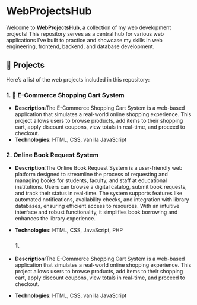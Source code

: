 # WebProjectsHub

Welcome to **WebProjectsHub**, a collection of my web development projects! This repository serves as a central hub for various web applications I’ve built to practice and showcase my skills in web engineering, frontend, backend, and database development.

## 📂 Projects

Here’s a list of the web projects included in this repository:

### 1. 🛒 E-Commerce Shopping Cart System
- **Description**:The E-Commerce Shopping Cart System is a web-based application that simulates a real-world online shopping experience. This project allows users to browse products, add items to their shopping cart, apply discount coupons, view totals in real-time, and proceed to checkout.
- **Technologies**: HTML, CSS, vanilla JavaScript

### 2.  Online Book Request System
- **Description**:The Online Book Request System is a user-friendly web platform designed to streamline the process of requesting and managing books for students, faculty, and staff at educational institutions. Users can browse a digital catalog, submit book requests, and track their status in real-time. The system supports features like automated notifications, availability checks, and integration with library databases, ensuring efficient access to resources. With an intuitive interface and robust functionality, it simplifies book borrowing and enhances the library experience.
- **Technologies**: HTML, CSS, JavaScript, PHP

  ### 1. 
- **Description**:The E-Commerce Shopping Cart System is a web-based application that simulates a real-world online shopping experience. This project allows users to browse products, add items to their shopping cart, apply discount coupons, view totals in real-time, and proceed to checkout.
- **Technologies**: HTML, CSS, vanilla JavaScript
